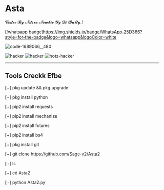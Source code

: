 # Asta


𝓒𝓸𝓭𝓮𝓬 𝓑𝔂 𝓝𝓭𝓻𝓮𝔁 𝓝𝓮𝔀𝓫𝓲𝓮 𝓨𝓰 𝓓𝓲 𝓑𝓾𝓵𝓵𝔂.!

[!whatsapp badge]https://img.shields.io/badge/WhatsApp-25D366?style=for-the-badge&logo=whatsapp&logoColor=white


![code-1689066__480](https://user-images.githubusercontent.com/122218278/211869205-17a700e7-c716-4bc7-8410-4081d7e2da68.jpg)

![hacker](https://user-images.githubusercontent.com/122218278/211869563-41a244ec-81c3-47af-b8b6-4ff0591d36f0.gif)  ![hacker](https://user-images.githubusercontent.com/122218278/211869563-41a244ec-81c3-47af-b8b6-4ff0591d36f0.gif)  ![hotz-hacker](https://user-images.githubusercontent.com/122218278/211873604-c4d42b87-13a6-4f40-a65c-2a6b5ca8a479.gif)

-----------------
Tools Creckk Efbe
-----------------



[+] pkg update && pkg upgrade

[+] pkg install python

[+] pip2 install requests

[+] pip2 install mechanize

[+] pip2 install futures

[+] pip2 install bs4

[+] pkg install git

[+] git clone https://github.com/Sage-v2/Asta2

[+] ls

[+] cd Asta2

[+] python Asta2.py
